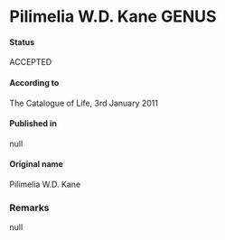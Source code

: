 # Pilimelia W.D. Kane GENUS

#### Status
ACCEPTED

#### According to
The Catalogue of Life, 3rd January 2011

#### Published in
null

#### Original name
Pilimelia W.D. Kane

### Remarks
null